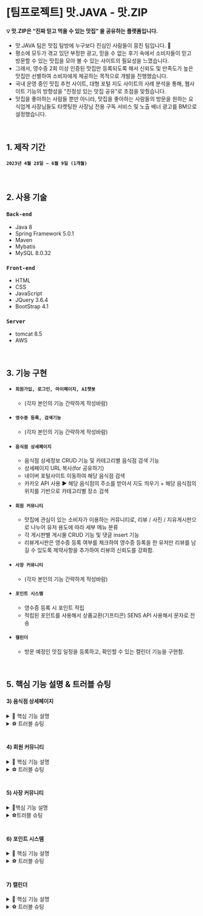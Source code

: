 # [팀프로젝트] 맛.JAVA - 맛.ZIP
#### 💡 맛.ZIP은 “진짜 믿고 먹을 수 있는 맛집” 을 공유하는 플랫폼입니다.
* 맛.JAVA 팀은 맛집 탐방에 누구보다 진심인 사람들이 뭉친 팀입니다. 🍔
* 평소에 모두가 겪고 있던 부정한 광고, 믿을 수 없는 후기 속에서 소비자들이 믿고 방문할 수 있는 맛집을 모아 볼 수 있는 사이트의 필요성을 느꼈습니다.
* 그래서, 영수증 2회 이상 인증된 맛집만 등록되도록 해서 신뢰도 및 만족도가 높은 맛집만 선별하여 소비자에게 제공하는 목적으로 개발을 진행했습니다.
* 국내 운영 중인 맛집 추천 사이트, 대형 포털 지도 사이트의 사례 분석을 통해, 웹사이트 기능의 방향성을 "진정성 있는 맛집 공유"로 초점을 맞췄습니다.
* 맛집을 좋아하는 사람들 뿐만 아니라, 맛집을 좋아하는 사람들의 방문을 원하는 요식업계 사장님들도 타켓팅한 사장님 전용 구독 서비스 및 노출 배너 광고를 BM으로 설정했습니다.

<br>

## 1. 제작 기간
#### `2023년 4월 28일 ~ 6월 9일 (1개월)`

<br>

## 2. 사용 기술
### `Back-end`
* Java 8
* Spring Framework 5.0.1
* Maven
* Mybatis
* MySQL 8.0.32

### `Front-end`
* HTML
* CSS
* JavaScript
* JQuery 3.6.4
* BootStrap 4.1

### `Server`
* tomcat 8.5
* AWS

<br>

## 3. 기능 구현
* #### `회원가입, 로그인, 마이페이지, AI챗봇`
  * (각자 본인의 기능 간략하게 작성바람)

* #### `영수증 등록, 검색기능`
  * (각자 본인의 기능 간략하게 작성바람)

* #### `음식점 상세페이지`
  * 음식점 상세정보 CRUD 기능 및 카테고리별 음식점 검색 기능
  * 상세페이지 URL 복사(for 공유하기)
  * 네이버 포털사이트 이동하여 해당 음식점 검색
  * 카카오 API 사용 ► 해당 음식점의 주소를 받아서 지도 띄우기 + 해당 음식점의 위치를 기반으로 카테고리별 장소 검색

* #### `회원 커뮤니티`
  * 맛집에 관심이 있는 소비자가 이용하는 커뮤니티로, 리뷰 / 사진 / 지유게시판으로 나누어 유저 용도에 따라 세부 메뉴 분류
  * 각 게시판별 게시물 CRUD 기능 및 댓글 insert 기능
  * 리뷰게시판은 영수증 등록 여부를 체크하여 영수증 등록을 한 유저만 리뷰를 남길 수 있도록 제약사항을 추가하여 리뷰의 신뢰도를 강화함.

* #### `사장 커뮤니티`
  * (각자 본인의 기능 간략하게 작성바람)

* #### `포인트 시스템`
  * 영수증 등록 시 포인트 적립
  * 적립된 포인트를 사용해서 상품교환(기프티콘) SENS API 사용해서 문자로 전송

* #### `캘린더`
  * 방문 예정인 맛집 일정을 등록하고, 확인할 수 있는 캘린더 기능을 구현함.

<br>

<!-- ## 4. ERD 설계
<img src="https://user-images.githubusercontent.com/123634960/242927505-6d8c1885-fd63-41a2-84c7-c521fcce39e7.png"  width="850" height="490">


<br> -->

## 5. 핵심 기능 설명 & 트러블 슈팅

#### 3) 음식점 상세페이지
<details>
  <summary>📌 핵심 기능 설명</summary>
	
  ##### `1. 음식점 상세정보 CRUD 기능`
  * 공공데이터 CSV 찾기 & mzlist테이블에 임의로 맛집으로 선정한 음식점들(약 25곳) 삽입
  * 이미지 저장
	* 공공데이터의 데이터들 중, 임의로 맛집으로 선정한 음식점들(약 25곳)들의 이미지들을 5개씩 저장하여 resources 아래에 이미지 저장 
  * CRUD 기능
	-> 주소 클릭 jsp -> MzlistMapper -> MzlistController -> MzlistDAO -> 상세페이지 jsp파일
	* MzlistMapper
		* mzlist 테이블에서 landNumAddress가 주어진 값과 일치하는 데이터를 조회, resultType으로 지정된 mzlistVO 클래스에 매핑되어 결과를 반환함.
	* MzlistController
		* MzlistController에서 경로 요청이 들어오면, landNumAddress를 사용하여 데이터를 조회하고 Model 객체를 통해서 View와의 상호작용을 통해 View에 데이터를 제공함.
	* MzlistDAO
		* mzlist에서 landNumAddress를 기준으로 데이터를 조회해서 MzlistVO 객체로 반환하는 메서드 사용하여, landNumAddress에 대한 정보를 가져옴.
	
	
  * 이미지 저장 및 출력
	* 공공데이터의 데이터들 중, 임의로 맛집으로 선정한 음식점들(약 25곳)들의 이미지들을 5개씩 저장

	
  * **‼결과‼** 주소를 전달하는 jsp 파일에서 쿼리스트링을 통해 주소를 요청하면 그 주소와 동일한 음식점의 데이터들이 검색되고, 상세페이지 jsp파일에 데이터들이 출력됨.
<!--   * [👉이미지로 전체 흐름 확인하기](null) -->

  ##### `2. 카테고리별 음식점 검색 기능` (위의 음식점 상세정보 CRUD 기능과 유사)
  * CRUD 기능
	-> 주소 클릭 jsp -> MzlistMapper -> MzlistController -> MzlistDAO -> 상세페이지 jsp파일

	
  * **‼결과‼** 카테고리별 음식(한식, 중식, 일식, 분식 등..) 이미지 박스를 클릭하면 해당 음식점 카테고리 페이지로 이동하여 mzlist테이블에 저장되어 있는 해당 카테고리의 음식점들의 상세정보와 이미지들이 출력됨.
<!--   * [👉이미지로 전체 흐름 확인하기](null) -->
	
  ##### `3. 상세페이지 URL 복사(for 공유하기)`
	-> 클립보드에 텍스트를 복사하는 기능
  * 가상의 'texterea' 생성 -> textarea의 값을 복사할 텍스트로 설정 -> textarea를 DOM에 추가 -> textarea 내용을 선택 -> textarea를 DOM에서 제거
	
  * **‼결과‼** URL 복사(공유하기) 버튼을 클릭하면 'URL이 클립보드에 복사되었습니다' 라는 문구의 alert가 뜨며, 'copyToClipboard()' 함수를 호출하여 텍스트를 클립보드로 복사
	
 ##### `4. 네이버 포털사이트 이동하여 해당 음식점 검색`
 	 -> location.href를 사용하여 생성된 URL로 페이지를 이동해서 사용자가 해당 음식점의 'landAddress'와 동일한 주소에 해당하는 네이버지도 URL로 이동할 수 있도록 함.
  * 함수 생성
	* searchOnNaverMaps() -> URL을 생성하고 페이지를 이동하는 역할을 하기 위함.
	* encodeURIComponent() -> name, landAddress, roadAddress를 URL 인코딩하기 위함.
  * 변수 설정
	* 'naverMapsURL' 변수를 생성해서 네이버 지도 URL을 할당
  * location.href를 사용하여 생성된 URL로 페이지 이동
	
  * **‼결과‼** 버튼을 클릭하면 name, landAddress, roadAddress를 인코딩하여 URL에 추가한 후 페이지를 이동   * [👉이미지로 전체 흐름 확인하기](null)
	
 ##### `5. 카카오 API 사용'
 -> 해당 음식점의 주소를 받아서 지도 띄우기 + 해당 음식점의 위치를 기반으로 카테고리별 장소 검색
   * 카카오 API 코드 분석
	
   * **‼결과‼** 상세정보페이지에 해당하는 음식점이 지도 위에 마커로 표시되며, 좌상단의 카테고리별 장소를 클릭하면 장소들이 마커 기준으로 근처에 있는 해당 장소들의 마커가 띄워지고, 마커를 클릭했을 때 카카오맵으로 이동됨.
<!--    * [👉이미지로 전체 흐름 확인하기](null) -->
	
</details>

<details>
  <summary>⚽ 트러블 슈팅</summary>

<br>
	
  ##### `1. 일련의 규칙을 가진 이미지 출력 방법`
	** 문제상황: 카테고리별 음식점 검색 기능 구현 중, 각 음식점에 알맞은 이미지들이 출력되어야 하는데 동일한 음식점의 이미지들이 출력
	 -> 여러 이미지들을 DB에 저장하는 방식에 대한 고민 
	 -> **!!이미지를 DB에 저장할 때 일련의 규칙을 정해서 이미지 저장 -> 일련의 규칙대로 이미지들을 분리하는 작업을 통해 해당 음식점들에 이미지 분배!!**
	 -> mzlist테이블 중, 이미지 칼럼의 한 데이터 값에 여러 이미지 경로들을 저장해서, mapper파일을 통해 해당 mzlist테이블의 row를 읽을 때 그 음식점에 해당하는 이미지들이 모두 읽히도록 함.

  * 첫 번째 시도 : 문자열을 특정 구분자를 기준으로 나누어 배열로 반환해주는 split 합수 사용 -> ❌비정상작동
	
  * 두 번째 시도 : 두 클래스를 하나의 클래스로 구현해도 될 것 같다는 생각에 JoinCkValidator클래스를 만들어 코드를 합친 후 바인딩할 객체가 하나이기 때문에 setValidator() 메서드로 변경 -> ❌비정상작동
    * 하고자 했던 바인딩을 통한 유효성 검사는 잘 되었지만, 잘 되던 데이터 형식 유효성 검사가 작동하지 않았다.
  * 세 번째 시도 : 객체가 하나이지만 혹시나 하는 마음에 addValidators() 메서드로 다시 변경 -> ⭕정상작동!

	
	<details>
	 * 일련의 규칙을 가진 이미지 출력 방법은 여러가지가 될 수 있다. 
	 첫 번째로 시도해 본 방법인 split함수를 사용하는 과정에서 오류가 생겨서 다른 방식을 채택했지만, split함수로도 충분히 구현할 수 있었다는 것을 뒤늦게 깨달았다. 
	split 함수사용할 때의 주의점 중에서 이미지 경로들을 포함한 문자열에 공백이 포함되어 있는 경우, split 함수가 공백도 구분자로 인식하여 분리한다는 특징이 있었고, 이로 인한 오류였다는 것을 깨달았다.
	split 함수에 대한 개념이해가 부족했었고, 함수를 사용할 때 개념과 특징을 잘 파악하고 사용한다면 오류를 잡는 데에 걸리는 시간을 단축할 수 있겠다는 생각을 하게 되었다. 하지만 첫 번째 시도에서 막히는 부분에 대해서 오랜 시간을 붙잡지 않고 또 다른 방법을 떠올려서 코드를 작성했다는 부분에 있어서 의의가 있다.
	  </div>
	
	 ##### `2. Null Point Exception`
	** 문제상황: 메인페이지의 지도 위의 마커를 클릭했을 때 나의 상세페이지로 넘어오도록 구현하는 과정에서, no값이 아닌 landNumAddress를 기준으로 CRUD 기능이 수행되도록 변경하는 과정에서 null-point-exception 발생
	
  * 첫 번째 시도 : no -> landNumAddress로 바꾸는 작업이 mzlistMapper, mzlistController, mzlistDAO에도 모두 알맞게 반영이 되었는지 확인 -> ⭕모두 반영됨!
  * 두 번째 시도 : controller 부분에서 값을 전달받을 때 system.out.println(vo)로 값을 출력해보면서 값이 유실된 지점을 체크 ->  landNumAddress와 model값이 전달될 때 값 전달⭕! dao.one()메서드가 null!!❌값을 반환
  * 세 번째 시도 : dao의 one 메서드가 올바르게 작성이 되었는지 확인 -> ⭕정상작동!
  * 네 번째 시도 : jsp파일에서 landNumAddress 파라미터를 정확하게 전달하고 있는지 확인 -> jsp에서 주소값을 입력하는 형식에 오류 발견 (' '로 인해 landNumAddress을 문자열로 인식)
  * 다섯 번째 시도 : jsp에서 주소값을 입력하는 형식 수정 -> ⭕정상작동!
<details>
  <summary>👉코드확인</summary>

  <div markdown="1">    

  ```java
	'''
	  //비정상 작동 코드
	 if (${'vo.landNumAddress'} || '${vo.roadNameAddress}') {  
	  geocoder.addressSearch(address, function(result, status) {

	  
	  //정상 작동 코드
	  
	if ('${vo.landNumAddress}' || '${vo.roadNameAddress}') {  
	geocoder.addressSearch(address, function(result, status) {

  ```

</details>
</details>
	
<br>

#### 4) 회원 커뮤니티
<details>
  <summary>📌 핵심 기능 설명</summary>
	
  ##### `1. 유저의 영수증 등록 여부를 체크한 리뷰 작성 기능`
  * 회원 커뮤니티 내 리뷰 게시판은 유저가 리뷰를 작성하고, 다른 사람들의 리뷰에 댓글을 남길 수 있는 구조의 게시판 페이지로 구현.
	* 리뷰에 신뢰도를 높이기 위해, 유저의 영수증 등록 여부 판단이 필요함.
	* 영수증을 다수의 식당에 등록하고 리뷰를 작성할 때, 리뷰를 남기고 싶은 영수증을 선택하는 form으로 먼저 이동이 필요함.
  * 리뷰게시판 (Review...) 게시물 등록 로직을 처리하기 위해 registerAndSearch 패키지 안에 있는 MZRegisterInfoVO 와 RestaurantVO의 사용이 필요함. 두 model 모두 다른 패키지에 있지만, public 메소드로 작성되어있기 때문에 board 패키지에 동일 model을 만들지 않고 MZRegisterReceiptDTO 만 생성하여 mzRegisterInfoVO와 restaurantVO를 사용할 수 있도록 함.
  * ReviewMapper.xml에서 mzregisterinfo 와 restaurant 테이블을 join 해서 영수증 정보와 식당 정보를 추출하는 getReceiptWithRestaurant 쿼리 작성. (mzregisterinfo 테이블의 storePhoneNumber 컬럼 데이터와 restaurant 테이블의 tel 컬럼 데이터가 일치하는 restaurant 테이블의 name 컬럼 데이터를 상호명으로 추출)
  * 영수증 1장으로 리뷰를 다회 작성을 막기 위해 cs_review 테이블에 receipt_id 컬럼 (mzregisterinfo의 no 컬럼 데이터를 가져와서 저장) 데이터를 제외하고 영수증 정보와 식당 정보를 추출.
  * **‼결과‼** writeReview로 이동하면 getReceiptWithRestaurant 쿼리를 수행하여 영수증의 상호명 + 주소 가 radio form으로 브라우저에 출력, 유저가 리뷰를 작성할 영수증을 선택하고 리뷰 작성 form으로 이동하도록 구현. (영수증을 등록하지 않은 유저가 writeReview 으로 이동하면 alert 창을 보여주고 리뷰게시판으로 리다이렉트됨.)
	
  ##### `2. 리뷰 본문에서 특정 키워드 추출하여 이모티콘 조회 기능`
  * 유저가 리뷰를 작성 후 제출하기 전에, 이모티콘 조회 버튼을 클릭하면 식당 방문 시 참고할 수 있는 주요 키워드 (ex. 주차, 맛, 청결, 가성비 등) 를 검색해서 이모티콘을 출력해주는 기능을 리뷰 작성 form 에 추가.
  * 기존에는 네이버 Sentiment API를 활용하려고 했으나, 긍정/부정 파트를 퍼센트로 판단해주는 기능이라 다양한 키워드를 검색 후 출력이 필요한 지금 상황에는 API가 약간 맞지 않다고 판단하여 MySQL에 키워드와 이모티콘을 저장한 emojiMap 테이블을 DB에 생성하여 키워드를 저장하는 작업을 진행. (형태소 분리가 필요하지만 일단 테스트)
  * ReviewMapper.xml 에 추가하는 쿼리문에서는 emojiMap 데이터 전체 SELECT 쿼리 , Service 계층에서 리뷰 본문과 emojiMap 테이블의 keyward 컬럼 데이터를 비교해서 일치하는 emoji 컬럼 데이터를 추출 후 모델에 저장하는 작업을 수행.
  * **‼결과‼** 리뷰 작성 form (insertReview) 에서 리뷰 본문을 모두 입력 하고, 이모티콘 조회 버튼을 클릭하면 ajax로 리뷰 하단 div에 추출된 이모티콘이 출력되는 방식으로 비동기처리 이모티콘 조회 기능을 구현. 
	
  ##### `3. 3개의 세부 게시판별 CRUD 기능`
  * 유저가 상황에 맞게 이용할 수 있도록 게시판의 카테고리를 분할, 각 게시판별 CRUD 기능 추가. 게시물 insert 기능은 회원만 접근 가능하도록 작성 버튼을 user_id 세션이 잡혀있는 경우에만 브라우저에 출력되도록 코드 작성, 네비게이션바를 통해 로그아웃하고 브라우저 뒤로가기로 게시물 작성 페이지에 접근했을 때 alert 창 출력 후 게시물 목록 페이지로 리다이렉트 될 수 있도록 예외처리 진행.
  * 상대적으로 기능이 간단한 자유게시판은 Service 계층을 나누지 않았고, 자유게시판 기능 구현 완료 후 리뷰게시판과 사진게시판은 Service 계층을 나누어 기능 추가.
  * 게시판별 제목 search form 추가하여 특정 키워드를 검색할 시 제목에 해당 키워드가 포함되어 있는 게시물 list를 ajax 비동기처리로 브라우저에 출력.
  * 게시판에 필요한 조회수 증가 / 댓글 작성 기능 각 세부 카테고리 게시판에 추가.
  * 게시물 insert 기능은 회원만 접근이 가능하도록 세션 
  * **‼결과‼** 각 세부 카테고리 게시판의 기본 CRUD, 댓글 insert 기능을 구현 완료. 
	
</details>
	
<details>
  <summary>⚽ 트러블 슈팅</summary>

  ##### `1. 영수증 등록 후 리뷰 작성 시 영수증 list를 출력하지 못하는 문제`
  * 리뷰 등록 시, 먼저 영수증 등록 정보를 writeReview.jsp 로 페이지 이동하여 출력해야되는데, receiptList (영수증의 리스트) 의 모든 요소가 null로 출력되는 문제가 발생함. 디버깅 했더니  receiptList의 size (리뷰할 영수증의 갯수) 는 정상적으로 콘솔창에 출력되고 있음.

<details>
  <summary>👉 문제가 있던 코드확인</summary>
  <div markdown="1">    

  ```java
	<!-- 영수증 등록 정보를 가져오자 -->
	<select id="getReceiptWithRestaurant" parameterType="String" resultType="MZRegisterReceiptDTO">
		SELECT r.*, m.* 
		FROM MAT_ZIP.mzregisterinfo m 
		JOIN MAT_ZIP.restaurant r ON m.storePhoneNumber = r.tel 
		WHERE m.userID = #{user_id} 
		AND m.no NOT IN 
		(SELECT receipt_id FROM MAT_ZIP.cs_review)
    </select>

  ```
  </div>
</details>
	
  * 1️⃣ 첫 번째 시도 : 쿼리 작성에서 오타나 잘못 작성된 부분이 있을 수도 있어서, getReceiptWithRestaurant 쿼리를 그대로 MySQL 스크립트에서 실행함. -> 쿼리에 문제 없음. 정상적으로 mzregisterinfo 테이블과 restaurant 테이블을 join 하고, 더미데이터로 추가해둔 cs_review 테이블의 receipt_id도 정상적으로 제외하여 리뷰를 작성할 데이터만 select 하는 것을 확인.
  * 2️⃣ 두 번째 시도 : MZRegisterReceiptDTO 에 추가한 MZRegisterInfoVO와 RestaurantVO에 쿼리 결과가 매핑되지 못했을 수도 있음. -> ReviewMapper.xml 에 추가한 쿼리 결과의 각 열이 MZRegisterInfoVO와 RestaurantVO의 필드와 일치하는 것을 확인함.
  * 3️⃣ 세 번째 시도 : MZRegisterReceiptDTO 클래스의 toString() 메서드가 MZRegisterInfoVO와 RestaurantVO의 toString() 메서드를 호출하는지 확인 -> MZRegisterReceiptDTO, MZRegisterInfoVO, RestaurantVO 클래스의 toString() 메서드는 딱히 문제 없이 잘 작성되었음을 확인함. 
  * **‼원인‼** SQL 쿼리 결과 매핑 문제임을 확인함.	
	
<br>
	
  * 4️⃣ 네 번째 시도 : 더 정확한 매핑을 위해 MyBatis의 resultMap을 이용해서 SQL 쿼리 결과를 올바르게 MZRegisterReceiptDTO 객체에 매핑 시도
	* 이전 쿼리문에서는 resultType="MZRegisterReceiptDTO" 을 통해 DTO에 매핑을 했지만, MyBatis의 resultMap은 SQL 쿼리 결과를 도메인 모델 또는 DTO 객체에 매핑하는 역할을 한다고 함. 
	* MyBatis의 resultMap은 일반적인 resultType 매핑보다 더 세밀하게 컨트롤 할 수 있는데, 나처럼 쿼리가 DB에서도 잘 작동하도록 작성했는데도 매핑을 하지 못해 에러가 발생할 때는 resultMap으로 세밀하게 매핑을 하는 방법이 있다고 하여 적용해보기로 함.
	 
	<div markdown="1">    
		
  	```java	
	<!-- resultMap 매핑 예시 쿼리 -->
	<resultMap id="yourResultMap" type="com.yourpackage.YourDTO">
	    <result property="propertyOfYourDTO" column="columnOfYourSQLResult"/>
	    <!-- more result mappings... -->
	</resultMap>
  	```
		
  	</div>

	* 나는 항상 resultType으로 도메인 모델 (VO) 에 매핑을 했는데, 이번에 resultMap에 대해서 알게 됨. 보통 resultMap은 이런 구조로 코드를 작성할 수 있음. 여기서 id는 resultMap의 고유 식별자, type은 결과를 매핑할 DTO의 풀 클래스 이름이고, result 요소는 SQL 결과의 열(column)과 DTO의 속성(property)을 매핑함.
	* 단순히 DTO의 속성 이름이 SQL 결과의 열 이름과 정확히 일치하지 않는 경우 또는 복잡한 객체 구조를 가진 DTO에 결과를 매핑해야 하는 경우에 resultMap을 사용하면 유용하다고 함. 난 다소 복잡한 DTO (모델 2개를 합쳐서 DTO를 만들었음) 를 사용하기때문에 후자인 것으로 추정.
	
	<br>
	
  * **‼결과‼** MyBatis의 resultMap으로 쿼리 매핑에 성공함! DTO에 주입했던 mzRegisterInfoVO 와 restaurantVO 의 필드를 mzregisterinfo 테이블과 restaurant 테이블의 컬럼에 하나하나 수동 매핑해줌. 수동 매핑 후 쿼리를 좀 더 상세하게 작성하여 리뷰 작성 시 영수증 list를 출력하는지 테스트한 결과, 원하는대로 상호명과 주소 정보가 잘 출력되는 것을 확인함.
	
<details>
  <summary>👉 수정하여 문제를 해결한 코드 확인 </summary>
  <div markdown="1">    

  ```java
	<!-- 영수증 등록 정보를 가져오자 -->
	<resultMap id="MZRegisterReceiptDTOMap" type="com.mat.zip.board.MZRegisterReceiptDTO">
	    <association property="mzRegisterInfoVO" javaType="com.mat.zip.registerAndSearch.model.MZRegisterInfoVO">
		<result property="no" column="m_no" />
		<result property="userId" column="m_userId" />
		<result property="storeAddress" column="m_storeAddress" />
		<result property="storePhoneNumber" column="m_storePhoneNumber" />
		<result property="buyTime" column="m_buyTime" />
	    </association>
	    <association property="restaurantVO" javaType="com.mat.zip.registerAndSearch.model.RestaurantVO">
		<result property="no" column="r_no" />
		<result property="landNumAddress" column="r_landNumAddress" />
		<result property="roadNameAddress" column="r_roadNameAddress" />
		<result property="name" column="r_name" />
		<result property="status" column="r_status" />
		<result property="tel" column="r_tel" />
		<result property="food" column="r_food" />
	    </association>
	</resultMap>

	<select id="getReceiptWithRestaurant" parameterType="String" resultMap="MZRegisterReceiptDTOMap">
	    SELECT r.no as r_no, r.landNumAddress as r_landNumAddress, r.roadNameAddress as r_roadNameAddress,
		   r.name as r_name, r.status as r_status, r.tel as r_tel, r.food as r_food,
		   m.no as m_no, m.userId as m_userId, m.storeAddress as m_storeAddress,
		   m.storePhoneNumber as m_storePhoneNumber, m.buyTime as m_buyTime
	    FROM MAT_ZIP.mzregisterinfo m 
	    JOIN MAT_ZIP.restaurant r ON m.storePhoneNumber = r.tel 
	    WHERE m.userID = #{user_id} 
	    AND m.no NOT IN 
	    (SELECT receipt_id FROM MAT_ZIP.cs_review)
	</select>
  ```
	  
  </div>
</details>

  * **‼해석‼** MZRegisterInfoVO와 RestaurantVO의 각 필드와 SQL 쿼리 결과의 열을 매핑하기 위해 resultMap을 사용함. 
	resultMap 내에서 association 태그를 사용하여 복합 DTO 내의 두 개의 객체를 따로 관리 진행하고, 또한 SQL 쿼리에서는 각 필드에 별칭(alias)을 사용하여 resultMap에서 참조할 수 있도록 하고, 별칭을 사용하여 SQL 결과의 열과 DTO의 속성을 연결함
  * 보통은 resultType 을 이용하면 정상적으로 모델과 매핑할 수 있지만, 두개 이상 모델이나 다소 복잡한 DTO와 매핑을 진행할 때는 resultMap으로 세밀한 컨트롤을 하자! 라는 것을 학습.

	
	
	
</details>

	
	
	
	
	
<br>

#### 5) 사장 커뮤니티
<details>
  <summary>📌핵심 기능 설명</summary>
  
  ##### `1. 토스 API를 이용한 결제하기`
  * 먼저, JavaScript 코드에서는 'https://js.tosspayments.com/v1/payment' JavaScript 라이브러리를 사용하여 TossPayments 객체를 초기화합니다. 이 객체는 토스 결제 클라이언트 키인 clientKey를 인자로 받아, 결제 시스템과의 연결을 설정합니다.
	
  * 사용자가 '결제하기' 버튼을 클릭하면, jQuery를 이용한 이벤트 처리를 통해 requestPayment 함수가 호출됩니다. 이 함수 내부에서는 두 가지 주요 작업을 수행합니다: 첫째, jQuery의 $.ajax 메서드를 사용하여 사용자가 입력한 상점 ID(storeId)의 중복 여부를 서버에 비동기적으로 요청하고 응답을 처리합니다. 둘째, 중복되지 않는 storeId를 확인한 후, 랜덤으로 orderID를 생성합니다. 이렇게 생성된 orderID는 결제 요청 시 사용됩니다. 이 두 작업이 모두 성공적으로 이루어진 경우에만 결제 요청이 이루어집니다.
	
  * 결제 요청은 TossPayments API로 전송되며, 결제 정보를 담은 JavaScript 객체를 JSON.stringify 함수를 사용하여 JSON 문자열로 변환한 뒤 전송합니다. 이 때, Apache의 CloseableHttpClient와 HttpPost를 사용하여 HTTP 요청을 보내며, 요청 헤더를 setHeader 메서드로 설정하고, 요청 엔티티를 StringEntity 객체를 통해 설정합니다. 결제가 성공적으로 이루어지면, 결제 성공 URL로 이동하게 됩니다.
	
  * **‼결과‼** 결제하기 버튼 클릭 시 토스 결제 API와 연결되어 상점 ID의 중복 여부를 체크하고 결제를 진행합니다.	
<!--   * [👉이미지로 전체 흐름 확인하기](https://user-images.githubusercontent.com/84839167/161939355-cac8c85a-0e30-429c-909a-fde92dd30b57.png) -->	
	
<br>	
	
  ##### `2. 사장 회원 등록`
  * 결제가 성공적으로 완료되면 다음 단계로 넘어가서, 상점 ID(storeId)와 세션의 user_id를 이용해 사장 멤버로의 회원 등록을 처리합니다. 이 과정은 jQuery와 AJAX를 사용하여 클라이언트에서 서버로 비동기적으로 요청을 보내는 방식으로 처리됩니다. 이 AJAX 요청은 특정 엔드포인트인 '/innerJoinAndInsert'로 전송되며, 서버에서는 이 요청을 받아 처리하게 됩니다.
	
  * 서버 사이드에서는 MemberAndPaymentService 클래스가 이 요청을 처리합니다. MemberAndPaymentService는 의존성 주입(Dependency Injection)을 통해 필요한 객체를 주입받습니다. 이 클래스는 회원 등록과 결제를 동시에 처리하는 트랜잭션을 관리합니다.
	
  * 클라이언트에서는 AJAX 요청의 성공 여부에 따라 콘솔에 성공 또는 실패 메시지를 출력합니다. 이때 성공 메시지가 출력되는 경우는 서버에서 회원 등록이 정상적으로 완료되었을 때이며, 그렇지 않은 경우 실패 메시지가 출력됩니다. 회원 등록 요청이 성공적으로 처리되면, 클라이언트에서는 이 storeId를 세션에서 제거합니다. 이를 통해 사용자의 인터페이스를 업데이트하고, 상점 ID를 재사용 가능하게 만듭니다.
	
  * **‼결과‼** 서버에서 회원 등록이 성공적으로 처리되면, 클라이언트 콘솔에 성공 메시지가 출력되고, 상점 ID는 세션에서 제거됩니다.
<!--   * [👉이미지로 전체 흐름 확인하기](https://user-images.githubusercontent.com/84839167/161939367-2daf8776-9865-45d0-94bf-3eb7ba5bf886.png) -->

<br>	
	
  ##### `3. 결제 내역 저장하기`
  * 결제가 성공적으로 완료된 후, 결제 내역은 서버로 전송됩니다. 이 정보는 /payment 엔드포인트로 전송되며, 서버는 이 정보를 받아 데이터베이스에 저장합니다. 이 때의 서버 사이드 처리는 PaymentService와 PaymentController 클래스에서 수행되며, 이들 클래스 역시 의존성 주입을 통해 필요한 객체를 주입받습니다.
	
  * PaymentVO 객체에는 주문 ID, 결제 금액, 주문 이름 등의 정보가 포함되어 있습니다. 이러한 정보는 서버로부터 받은 응답에서 추출하며, 이 과정에서 Apache의 HttpComponents 클라이언트를 사용합니다.
	
  * 클라이언트는 CloseableHttpClient 객체를 사용하여 서버로 HTTP 요청을 전송합니다. 이때 HttpPost 객체를 사용하여 요청 헤더와 엔티티를 설정합니다. 헤더는 클라이언트와 서버가 데이터를 어떻게 처리해야 할지에 대한 정보를 전달하고, 엔티티는 POST 요청을 통해 서버로 전송될 데이터를 담고 있습니다.
	
  * 요청이 서버로 전송된 후, 클라이언트는 CloseableHttpResponse 객체를 통해 서버로부터의 응답을 받습니다. 서버로부터 받은 응답은 EntityUtils의 toString 메서드를 사용하여 문자열로 변환합니다. 이 문자열은 JSON 형태로 되어 있으므로, JsonParser.parseString 메서드를 사용하여 JSON 문자열을 JsonObject로 파싱합니다.
	
  * 이렇게 파싱된 JsonObject에서, 주문 ID, 결제 금액, 주문 이름 등의 정보를 추출하여 PaymentVO 객체에 설정합니다. 이렇게 생성된 PaymentVO 객체는 서버에 보내집니다. 이를 통해 서버는 결제가 성공적으로 이루어졌음을 확인하고, 해당 결제 정보를 데이터베이스에 저장할 수 있습니다.
	
  * **‼결과‼** 결제 정보가 서버에 전달되고, 해당 정보가 데이터베이스에 성공적으로 저장됩니다.
<!--   * [👉이미지로 전체 흐름 확인하기](https://user-images.githubusercontent.com/84839167/161939367-2daf8776-9865-45d0-94bf-3eb7ba5bf886.png) -->

</details>
	
<details>
  <summary>⚽트러블 슈팅</summary>
	
  ##### `1. 토스 결제 API에서 결제 응답값이 null로 반환되는 문제`
  * 첫 번째 시도 : 클라이언트에서 결제 요청 값 설정 -> ❌비정상작동
    * 'PaymentKey, PaymentType, orderId, amount 값 모두 필요하다'고 웹 콘솔 에러 메시지가 나왔는데, 결국 PaymentKey와 PaymentType 값은 서버에서 설정해야 한다는 걸 알게 됐다. 이게 원인이었나보다 싶어서 orderId와 amount 값만 요청에 넣었는데, 결제는 되는데 결제 성공 페이지에서 결제 응답값을 여전히 못 받아왔다.
  * 두 번째 시도 : API 요청을 서버에서 처리 -> ⭕정상작동!

	클라이언트에서 API 요청을 처리하려니 보안 문제가 생긴다는 걸 알게 되었다. 그래서 결제 응답값을 JSON 형태로 받아오는 것도 서버에서 처리하도록 바꿨다. 서비스 레이어를 분리하고, Secret Key를 Base64로 인코딩해서 요청을 보내니까 정상적으로 동작했다. 예외 처리도 try-catch 구문을 써서 해결했고, 요청이 성공하면 200이라는 HTTP OK 신호가 오는 것을 이용했다. 그리고 응답 헤더에 'Content-Type: application/json'을 써서 JSON으로 파싱된 값을 클라이언트에 전달하니까 응답정보도 잘 표시됐다.

	이번 오류를 통해서 다양한 것을 배울 수 있었다. 클라이언트에서 API 요청을 처리하는 것은 보안 문제가 있으니 서버에서 처리하는 것이 좋다는 것, 서비스 레이어를 분리하는 방법, 예외 처리하는 방법, Secret Key를 Base64로 인코딩하는 방법, 그리고 'Content-Type: application/json' 헤더를 사용해서 JSON으로 파싱된 값을 클라이언트에 전달하는 방법 등을 알게 되었다.
	
	```
	String encodedSecretKey = Base64.getEncoder().encodeToString((secretKey + ":").getBytes()); Base64인코딩 하는 코드
	```
	
<br>
	
  ##### `2. SQL 쿼리문 syntax 에러`
  * 첫 번째 발견 : mapper에서 쿼리문 작성 후 실행 -> ❌syntax 에러 발생
    * Mysql 문법에 맞지 않아 에러가 발생했었다. 쿼리문 작성에서 잘못됐다고 판단하였고, 확인해본 결과 부등호와 같은 특수 문자 때문에 XML 파싱 오류가 발생하는 것을 확인하였다. 이를 해결하기 위해 `<![CDATA[]]>`를 이용해 해당 부분을 감싸 처리하였으나, 이후 MySQL에서는 다시 문법 오류가 발생했다.
  * 해결 방법 : XML 엔티티 사용 -> ⭕정상작동!

	XML 문법에 따르면, <, >와 같은 특수 문자는 태그를 의미하기에 이들을 문자 그대로 사용하면 문제가 발생한다. 따라서 이런 문자를 사용할 때는 XML 엔티티를 사용해야 하며, <는 `&it;`로, >는 `&gt;`로 변경하였다. 이러한 변경을 통해 기능이 정상적으로 작동하였다.

	이번 오류를 통해 SQL 쿼리문을 작성하는 과정에서 XML 오류를 어떻게 해결할 수 있는지, 또 XML에서 특수 문자를 어떻게 처리하는지에 대해 배울 수 있었다. 
	
<br>	
	
 ##### `3. AI 감정분석 API 사용시 null 에러`
감정 분석 API를 통해 리뷰 데이터의 분석을 요청했을 때, 응답값 중 '중립'만 반환되는 문제가 발생했다. 분석 대상인 'content'가 '???' 형태 혹은 null로 응답 받아지는 것이 원인이었다.
  * 첫 번째 시도 : 함수 내부에서 여러 ajax 요청을 동시에 보내는 것이 문제라고 판단해서 promise 문법을 사용해 순차적 비동기 처리를 시도 -> ❌비정상작동
    
  * 두 번째 시도 : JSON 형식으로 요청이 되지 않아 발생하는 문제인지 확인하기 위해 JSON.stringify를 사용하여 정상적으로 JSON 요청을 보냄 -> ❌비정상작동
  * 세 번째 시도 : 리뷰 데이터 자체가 DB에서 UTF-8로 인코딩되지 않아 발생하는 문제인지 확인하기 위해 데이터를 utf8mb4로 인코딩 -> ❌비정상작동
  * 네 번째 시도 : 스프링 프레임워크에서 DB와 연결 시 UTF-8 설정이 안 되어 있는 문제인지 확인하기 위해 spring의 root-context.xml 파일을 확인 -> ❌비정상작동
  * 다섯 번째 시도 : API 요청을 보낼 때 인코딩/디코딩 문제인지 확인하기 위해 클라이언트에서 요청을 인코딩하여 보내고, 서버에서 디코딩하여 받은 후 서버에서 API 요청을 보냄 -> ❌비정상작동
  * 여섯 번째 시도 : 서버에서 API 요청을 보낼 때 base64로 인코딩하고 처리 후 클라이언트로 전달하였고, 클라이언트 측에서 디코딩하여 출력 -> ❌비정상작동
  * 일곱 번째 시도 : HttpEntity 객체 사용 및 ContentType에 UTF-8 명시 -> ⭕정상 작동!

	네이버 감정분석 API 공식문서를 보면 요청 헤더에 UTF-8을 명시하라고 되어있다. 이를 적용해 보니 정상적으로 요청이 이루어졌다.
	
	```
	headers.setContentType(new MediaType("application", "json", StandardCharsets.UTF_8));
	```

	이번 문제를 통해 API 요청을 보낼 때 인코딩과 헤더 설정의 중요성을 깨닫게 되었다. 또한, 공식문서를 주의 깊게 읽는 것의 중요성도 다시 한번 인지하게 되었다.
	
* 추가 에러 발생
   * 두 번째 문제점 : API 요청과 응답이 정상적으로 이루어지고, 긍정, 부정, 중립 응답도 정상적으로 받아오는 상황에서, 응답받은 페이지에서 'content'를 화면에 표시할 때 '???' 형태로 표시되는 문제가 발생
원인 분석 결과, 서비스 파일과 응답 타입 및 인코딩 형식을 맞추는 것이 아니라, 클라이언트 측과 맞추어야 했다. 감정 분석 API의 다른 오류 해결을 위해 코드를 수정하는 과정에서 이 부분을 놓치게 된 것으로 파악되었다.
	
   * 해결방법 : 컨트롤러 매핑에서 받아오는 타입을 클라이언트 측과 맞추어주니, 'content'가 정상적으로 출력되는 것을 확인할 수 있었다.
	
	```
	@GetMapping(value = "/analyze/{storeId}", produces = "application/json; charset=UTF-8")
	```

     이를 통해, 클라이언트와 서버 간 데이터 교환 시 데이터 형식과 인코딩 방식의 중요성을 재인식하게 되었다. 또한, API를 사용하면서 생기는 다양한 문제에 대응하기 위해서는 깊은 이해와 정확한 문제 파악 능력이 필요하다는 것을 깨달았다.

</details>	
	
	
<br>

#### 6) 포인트 시스템
<details>
  <summary>📌 핵심 기능 설명</summary>
	
  ##### `1. OCR을 활용한 영수증 등록 시 포인트 적립`
  * 먼저 OCR을 통한 영수증 등록 로직을 처리하는 DataValidationService에 포인트 적립 로직을 처리하는 PointSaveHistoryService를 @Autowired를 이용해 의존성 주입.
  * (DataValidationService에 있는 로직을 통해 영수증 등록의 가능여부를 판단한 이후 PointSaveHistoryService 로직이 동작하여, 따로 유효성 검사 로직을 사용하지 않았음)
  * PointSaveHistoryService에서는 @Autowired로 PointSaveHistoryDAO를 주입해 메서드 호출.
  * PointSaveHistoryDAO에 주입된 mybatis의 SqlSessionTemplate을 이용해서 pointMapper.xml에 있는 쿼리문을 수행.
  * **‼결과‼** 영수증 등록 시 등록에 성공하면 포인트 적립. DB 테이블에 포인트 내역 저장.

  ##### `2. 네이버 클라우드 SENS API를 활용한 포인트 교환(기프티콘)`
  * 기프티콘 교환 API를 사용하려 했으나 개인의 테스트 용도로 사용이 불가능하여, 네이버 SENS API를 이용해 원하는 상품 선택 시 해당 상품의 이미지를 MMS로 전송해주는 방법사용
    최대한 기존의 기프티콘 교환 방식과 비슷하게 구현.
  * 마이페이지에서 포인트 교환 페이지로 이동 -> 원하는 상품 선택 -> PointExchangeHistoryController에 Service 레이어 호출(세션에 저장된 user_id와 AJAX의 요청 data를 매개변수 전달)
  * Service 레이어에서 보유 포인트를 확인 후 상풍의 가격과 비교해서 보유 포인트가 적을 시 예외처리를 했습니다.
  * 보유 포인트를 확인 후 사용한 포인트를 DB에 저장하고, SENS API를 통해 MMS를 전송하게 됩니다.
  * @Transactional을 통해 예외 발생시 포인트 내역에 저장되기 전으로 롤백하도록 처리했습니다.(root-context에 Exception 설정을 추가해서 모든 예외 발생시 롤백되도록 설정했습니다)
  * **‼결과‼** 보유 포인트가 충분하고, 상품 교환에 성공 시 팝업창을 통해 결과를 알려주고, 회원의 핸드폰번호로 MMS가 전송되게 됩니다. 
	
  ##### `3. 포인트 상세이력 관리`
  * 배민 우아한기술블로그 참고(https://techblog.woowahan.com/2587/) 도메인 로직을 참고해서 설계했습니다.
  * 적립을 할 때 Insert만 존재하는 도메인 모델로 구현하였습니다.
  * 포인트를 사용하고 남은 포인트의 유효기간이 만료되면, 만료된 포인트만 처리해야 하는데 단순한 Insert 모델에서는 처리가 어려워 상세 테이블을 추가하였습니다.
  * 포인트 적립 시 상세 테이블에도 적립 기록이 저장되며, 사용 시 저장된 적립 이력을 큐(Queue)를 이용해서 빠른 시간순으로 정렬된 적립 기록을 불러옵니다.
  * poll을 이용해 List에 저장된 포인트를 상품의 가격과 비교하여 다시 상세 테이블에 저장하고, 상품의 가격이 0원이 되면 종료되는 로직을 구현했습니다.
  * 유효기간만료 이벤트가 발생하면 테이블의 적립아이디를 기준으로 GROUP BY해서 남은 금액을 만료 처리 하면됩니다.
  * 이렇게 하면 기존의 update 로직보다 상세한 이력관리가 가능합니다.
</details>

<details>
  <summary>⚽ 트러블 슈팅</summary>

<br>
	
  ##### `1. 포인트 교환 예외발생 시 트랜잭션(transaction) 롤백 미작동`
  * @Transactional exChange메소드 내부 checkPoint(), insertUsePoint(), sendSms() 메서드 Exception 발생 시 기존 DB에 저장된 데이터를 롤백
  * 첫 번째 시도 : sendSms() 메서드에 테스트용 런타임 에러 적용(DB에 저장된 후 동작하는 메서드) DB 롤백 확인  -> ❌롤백 미작동
  * 두 번째 시도 : root context에 트랜잭션 Bean 추가. -> ❌롤백 미작동
  * 세 번째 시도 : cglib 라이브러리를 추가 / servlet context에 proxy-target-class 속성 추가 -> ⭕정상작동!
	* Spring AOP 사용. 인터페이스를 사용하나 proxy-target-class 속성을 사용하기 위해 cglib 라이브러리 추가
	* DB설정을 root context 쪽에 할 경우, 이 DB설정은 servlet context쪽에 설정된 Bean들에는 적용이 안된다.
	* transaction관련 설정을 servlet context에 해줘야한다.
<details>
  <summary>👉코드확인</summary>

  <div markdown="1">    

  ```java
	@Override
	@Transactional
	// 적립 포인트 상품 교환 비즈니스 로직
	public void exChange(String user_id, int id) {

		PointSaveHistoryVO userpoint = PointExchangeHistoryDAO.pointsaveFind(user_id);
		ProductPointVO product = PointExchangeHistoryDAO.productPointFind(id);

		try {
			// 보유 포인트 확인 메서드
			checkPoint(userpoint, product);
			// 보유 포인트 확인 후 교환된 포인트 INSERT
			insertUsePoint(userpoint, product);
			// 교환된 기프티콘 이미지 MMS 전송
	  		sendSms(userpoint, product);
	  
		} catch (Exception e) {
			e.printStackTrace();
		}	
	}
	// MMS 전송(네이버 SENS API)
	private void sendSms(PointSaveHistoryVO userpoint, ProductPointVO product) {
	  
		SendSmsVO sms = new SendSmsVO();
		sms.setUser_id(userpoint.getUser_id());
		sms.setImg(product.getImg());
		//sms.setTel(tel);
	  
		sensapi.sendSMS(sms);
	  
		throw new IllegalArgumentException("메세지 전송 오류");
	}
  ```
  </div>
</details>
</details>

<br>

#### 7) 캘린더
<details>
  <summary>📌 핵심 기능 설명</summary>
    
  ##### `캘린더 API를 참고한 캘린더`
  * 캘린더 화면 출력 관련 코드 CalController에 Autowired로 CalDAO의 인스턴스를 주입해 메서드 호출. => 스프링의 의존성 주입
  * CalDAO에 주입된 mybatis의 SqlSessionTemplate를 이용해서 CalMapper.xml에 있는 쿼리문을 수행
  * **‼결과‼** 일정을 등록하고, 등록된 일정을 수정 및 삭제할 수 있음. DB 테이블에 등록/수정/삭제된 데이터 반영.
</details>

<details>
  <summary>⚽ 트러블 슈팅</summary>
	
  ##### `1. 500에러들(문법적 오류)`
  * 첫 번째 문제 : cal.do와 cal을 혼용하여 써서 인식을 제대로 하지 못한 문제 => .do와 같은 수식어를 붙이는 건 불필요한 관습이니 쓰지 않도록.
  * 두 번째 문제 : mybatis=confog.xml에 타입알리아스 맵퍼 등록을 안 해둔 문제.
  * 세 번째 문제 : CalDAO에서 interface 바로 쓸 수 없음.
    
  ##### `2. 새로 알게 된 것`
  * 첫 번째 : css와 jsp에 스타일 적용이 둘 다 되어있다면 css가 먼저 적용된다. => css는 외부에서 구한 자료이기에 수정을 하기 까다로워서 중앙배열 같은 문제는 java코드로 손보는 것에 어려움이 있음.
  * 두 번째 : jsp만 수정한 것은 서버를 중지하지 않고 구현 화면에서 바로 새로고침해도 적용이 되지만 자바코드가 수정된 것은 서버를 중지시킨 후 재실행해야 반영이 된다.(ex.Mapper에서 수정되면 서버 재실행)

<br>

</details>



